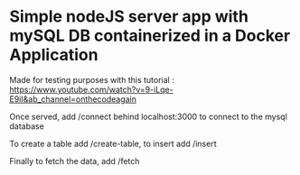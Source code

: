 # Simple nodeJS server app with mySQL DB containerized in a Docker Application

Made for testing purposes with this tutorial : https://www.youtube.com/watch?v=9-iLqe-E9iI&ab_channel=onthecodeagain

Once served, add /connect behind localhost:3000 to connect to the mysql database

To create a table add /create-table, to insert add /insert

Finally to fetch the data, add /fetch
